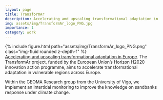 ```yaml
---
layout: page
title: TransformAr
description: Accelerating and upscaling transformational adaptation in Europe
img: assets/img/TransformAr_logo_PNG.jpg
importance: 1
category: work
---
```


 
<div class="row">
    <div class="col-sm mt-3 mt-md-0">
        {% include figure.html path="assets/img/TransformAr_logo_PNG.png" class="img-fluid rounded z-depth-1" %}
    </div>
</div>
<div class="caption">
   <a href='https://transformar.eu/'>Accelerating and upscaling transformational adaptation in Europe</a>.
   The TransformAr project, funded by the European Union’s Horizon H2020 innovation action programme, aims to accelerate transformational adaptation in vulnerable regions across Europe.

Within the GEOMA Research group from the University of Vigo, we implement an intertidal monitoring to improve the knowledge on sandbanks response under climate change.
</div>

